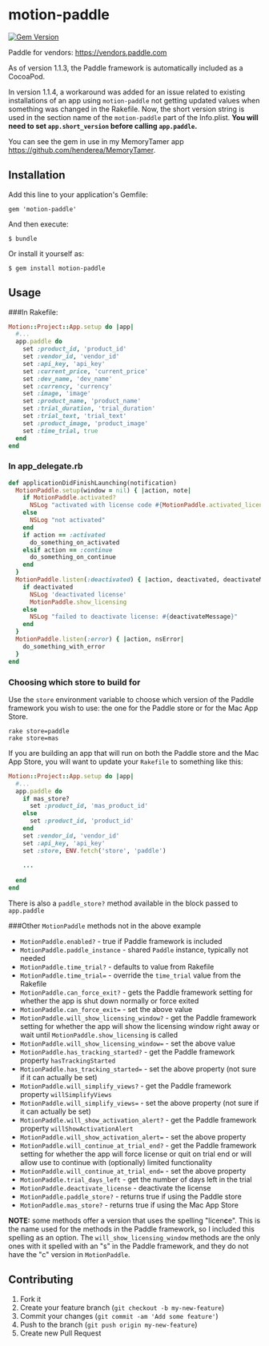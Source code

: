 # motion-paddle
[![Gem Version](https://badge.fury.io/rb/motion-paddle.svg)](http://badge.fury.io/rb/motion-paddle)

Paddle for vendors: <https://vendors.paddle.com>

As of version 1.1.3, the Paddle framework is automatically included as a CocoaPod.

In version 1.1.4, a workaround was added for an issue related to existing installations of an app using `motion-paddle` not getting updated values when something was changed in the Rakefile.  Now, the short version string is used in the section name of the `motion-paddle` part of the Info.plist.  **You will need to set `app.short_version` before calling `app.paddle`.**

You can see the gem in use in my MemoryTamer app <https://github.com/henderea/MemoryTamer>.

## Installation

Add this line to your application's Gemfile:

    gem 'motion-paddle'

And then execute:

    $ bundle

Or install it yourself as:

    $ gem install motion-paddle

## Usage

###In Rakefile:

```ruby
Motion::Project::App.setup do |app|
  #...
  app.paddle do
    set :product_id, 'product_id'
    set :vendor_id, 'vendor_id'
    set :api_key, 'api_key'
    set :current_price, 'current_price'
    set :dev_name, 'dev_name'
    set :currency, 'currency'
    set :image, 'image'
    set :product_name, 'product_name'
    set :trial_duration, 'trial_duration'
    set :trial_text, 'trial_text'
    set :product_image, 'product_image'
    set :time_trial, true
  end
end
```

### In app_delegate.rb

```ruby
def applicationDidFinishLaunching(notification)
  MotionPaddle.setup(window = nil) { |action, note|
    if MotionPaddle.activated?
      NSLog "activated with license code #{MotionPaddle.activated_license_code} and email #{MotionPaddle.activated_email}"
    else
      NSLog "not activated"
    end
    if action == :activated
      do_something_on_activated
    elsif action == :continue
      do_something_on_continue
    end
  }
  MotionPaddle.listen(:deactivated) { |action, deactivated, deactivateMessage|
    if deactivated
      NSLog 'deactivated license'
      MotionPaddle.show_licensing
    else
      NSLog "failed to deactivate license: #{deactivateMessage}"
    end
  }
  MotionPaddle.listen(:error) { |action, nsError|
    do_something_with_error
  }
end
```

### Choosing which store to build for

Use the `store` environment variable to choose which version of the Paddle framework 
you wish to use: the one for the Paddle store or for the Mac App Store.

```
rake store=paddle
rake store=mas
```

If you are building an app that will run on both the Paddle store and the Mac App Store,
you will want to update your `Rakefile` to something like this:

```ruby
Motion::Project::App.setup do |app|
  #...
  app.paddle do
    if mas_store?
      set :product_id, 'mas_product_id'
    else
      set :product_id, 'product_id'
    end
    set :vendor_id, 'vendor_id'
    set :api_key, 'api_key'
    set :store, ENV.fetch('store', 'paddle')
    
    ...
    
  end
end
```

There is also a `paddle_store?` method available in the block passed to `app.paddle`


###Other `MotionPaddle` methods not in the above example

* `MotionPaddle.enabled?` - true if Paddle framework is included
* `MotionPaddle.paddle_instance` - shared `Paddle` instance, typically not needed
* `MotionPaddle.time_trial?` - defaults to value from Rakefile
* `MotionPaddle.time_trial=` - override the `time_trial` value from the Rakefile
* `MotionPaddle.can_force_exit?` - gets the Paddle framework setting for whether the app is shut down normally or force exited
* `MotionPaddle.can_force_exit=` - set the above value
* `MotionPaddle.will_show_licensing_window?` - get the Paddle framework setting for whether the app will show the licensing window right away or wait until `MotionPaddle.show_licensing` is called
* `MotionPaddle.will_show_licensing_window=` - set the above value
* `MotionPaddle.has_tracking_started?` - get the Paddle framework property `hasTrackingStarted`
* `MotionPaddle.has_tracking_started=` - set the above property (not sure if it can actually be set)
* `MotionPaddle.will_simplify_views?` - get the Paddle framework property `willSimplifyViews`
* `MotionPaddle.will_simplify_views=` - set the above property (not sure if it can actually be set)
* `MotionPaddle.will_show_activation_alert?` - get the Paddle framework property `willShowActivationAlert`
* `MotionPaddle.will_show_activation_alert=` - set the above property
* `MotionPaddle.will_continue_at_trial_end?` - get the Paddle framework setting for whether the app will force license or quit on trial end or will allow use to continue with (optionally) limited functionality
* `MotionPaddle.will_continue_at_trial_end=` - set the above property
* `MotionPaddle.trial_days_left` - get the number of days left in the trial
* `MotionPaddle.deactivate_license` - deactivate the license
* `MotionPaddle.paddle_store?` - returns true if using the Paddle store
* `MotionPaddle.mas_store?` - returns true if using the Mac App Store

**NOTE:** some methods offer a version that uses the spelling "licen**c**e".  This is the name used for the methods in the Paddle framework, so I included this spelling as an option.  The `will_show_licensing_window` methods are the only ones with it spelled with an "s" in the Paddle framework, and they do not have the "c" version in `MotionPaddle`.

## Contributing

1. Fork it
2. Create your feature branch (`git checkout -b my-new-feature`)
3. Commit your changes (`git commit -am 'Add some feature'`)
4. Push to the branch (`git push origin my-new-feature`)
5. Create new Pull Request
